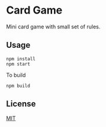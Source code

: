 # Card Game

Mini card game with small set of rules.

## Usage

```node
npm install
npm start
```
To build
```node
npm build
```
## License
[MIT](https://choosealicense.com/licenses/mit/)